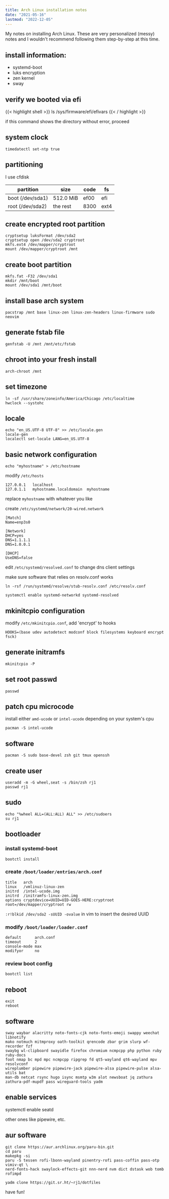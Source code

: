 ```yaml
---
title: Arch Linux installation notes
date: "2021-05-16"
lastmod: "2022-12-05"
---
```


My notes on installing Arch Linux. These are very personalized (messy) notes and I wouldn't recommend following them
step-by-step at this time.

## install information:
- systemd-boot
- luks encryption
- zen kernel
- sway

## verify we booted via efi

{{< highlight shell >}}
ls /sys/firmware/efi/efivars
{{< / highlight >}}

if this command shows the directory without error, proceed

## system clock

```shell
timedatectl set-ntp true
```

## partitioning

I use cfdisk

| partition | size | code | fs |
-------------------|-----------|------|------|
| boot (/dev/sda1) | 512.0 MiB | ef00 | efi  |
| root (/dev/sda2) | the rest  | 8300 | ext4 |

## create encrypted root partition

```shell
cryptsetup luksFormat /dev/sda2
cryptsetup open /dev/sda2 cryptroot
mkfs.ext4 /dev/mapper/cryptroot
mount /dev/mapper/cryptroot /mnt
```

## create boot partition

```shell
mkfs.fat -F32 /dev/sda1
mkdir /mnt/boot
mount /dev/sda1 /mnt/boot
```

## install base arch system

```shell
pacstrap /mnt base linux-zen linux-zen-headers linux-firmware sudo neovim
```
## generate fstab file

```shell
genfstab -U /mnt /mnt/etc/fstab
```

## chroot into your fresh install

```shell
arch-chroot /mnt
```

## set timezone

```shell
ln -sf /usr/share/zoneinfo/America/Chicago /etc/localtime
hwclock --systohc
```

## locale

```shell
echo "en_US.UTF-8 UTF-8" >> /etc/locale.gen
locale-gen
localectl set-locale LANG=en_US.UTF-8
```

## basic network configuration

```shell
echo "myhostname" > /etc/hostname
```

modify `/etc/hosts`

```
127.0.0.1	localhost
127.0.1.1	myhostname.localdomain	myhostname
```

replace `myhostname` with whatever you like

create `/etc/systemd/network/20-wired.network`

```
[Match]
Name=enp3s0

[Network]
DHCP=yes
DNS=1.1.1.1
DNS=1.0.0.1

[DHCP]
UseDNS=false
```

edit `/etc/systemd/resolved.conf` to change dns client settings

make sure software that relies on resolv.conf works

```shell
ln -rsf /run/systemd/resolve/stub-resolv.conf /etc/resolv.conf
```

```shell
systemctl enable systemd-networkd systemd-resolved
```

## mkinitcpio configuration

modify `/etc/mkinitcpio.conf`, add 'encrypt' to hooks

```
HOOKS=(base udev autodetect modconf block filesystems keyboard encrypt fsck)
```

## generate initramfs

```shell
mkinitcpio -P
```

## set root passwd

```shell
passwd
```

## patch cpu microcode

install either `amd-ucode` or `intel-ucode` depending on your system's cpu

```shell
pacman -S intel-ucode
```

## software

```shell
pacman -S sudo base-devel zsh git tmux openssh
```

## create user

```shell
useradd -m -G wheel,seat -s /bin/zsh rj1
passwd rj1
```

## sudo

```shell
echo "%wheel ALL=(ALL:ALL) ALL" >> /etc/sudoers
su rj1
```

## bootloader

### install systemd-boot

```shell
bootctl install
```

### create `/boot/loader/entries/arch.conf`

```shell
title   arch
linux   /vmlinuz-linux-zen
initrd  /intel-ucode.img
initrd  /initramfs-linux-zen.img
options cryptdevice=UUID=UID-GOES-HERE:cryptroot root=/dev/mapper/cryptroot rw
```

`:r!blkid /dev/sda2 -sUUID -ovalue` in vim to insert the desired UUID

### modify `/boot/loader/loader.conf`

```shell
default      arch.conf
timeout      2
console-mode max
modifyor     no
```

### review boot config

```shell
bootctl list
```

## reboot

```
exit
reboot
```

## software
```
sway waybar alacritty noto-fonts-cjk noto-fonts-emoji swappy weechat libnotify
mako notmuch mitmproxy oath-toolkit qrencode zbar grim slurp wf-recorder fzf
swaybg wl-clipboard swayidle firefox chromium ncmpcpp php python ruby ruby-docs
foot nmap bc mpd mpc ncmpcpp ripgrep fd qt5-wayland qt6-wayland mpv resolvconf
wireplumber pipewire pipewire-jack pipewire-alsa pipewire-pulse alsa-utils bat
man-db netcat rsync hugo isync msmtp w3m alot newsboat jq zathura
zathura-pdf-mupdf pass wireguard-tools yadm
```

## enable services
systemctl enable seatd

other ones like pipewire, etc.

## aur software
```shell
git clone https://aur.archlinux.org/paru-bin.git
cd paru
makepkg -si
paru -S tessen rofi-lbonn-wayland pinentry-rofi pass-coffin pass-otp vimiv-qt \
nerd-fonts-hack swaylock-effects-git nnn-nerd nvm dict dstask wob tomb rofimpd
```

```shell
yadm clone https://git.sr.ht/~rj1/dotfiles
```

have fun!

